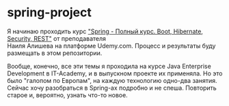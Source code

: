 # spring-project
<p> Я начинаю проходить курс 
<a href="https://www.udemy.com/course/spring-alishev/">"Spring - Полный курс. Boot, Hibernate, Security, REST"</a> 
от преподавателя <br> Наиля Алишева на платформе Udemy.com. Процесс и результаты буду размещать в этом репозитории.</p>
<p>Вообще, конечно, все эти темы я проходила на курсе Java Enterprise Development в IT-Academy, и в выпускном проекте
их применяла. Но это было "галопом по Европам", на каждую технологию одно-два занятия. Сейчас хочу разобраться в 
Spring-ах подробно и не спеша. Повторить старое и, вероятно, узнать что-то новое.</p>